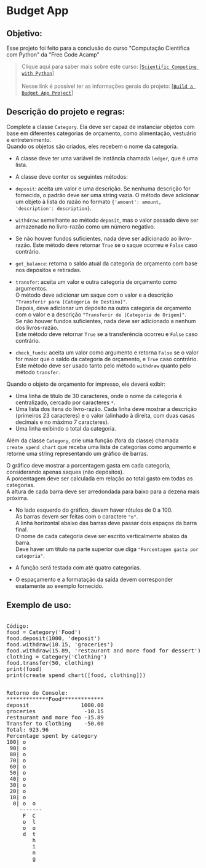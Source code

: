 # Budget App

## Objetivo:

Esse projeto foi feito para a conclusão do curso "Computação Cientifica com Python" da "Free Code Acamp"
>Clique aqui para saber mais sobre este curso: [[`Scientific Computing with Python`](https://www.freecodecamp.org/learn/scientific-computing-with-python/)]<br>
><br>
>Nesse link é possivel ter as informações gerais do projeto: [[`Build a Budget App Project`](https://www.freecodecamp.org/learn/scientific-computing-with-python/build-a-budget-app-project/build-a-budget-app-project)]

## Descrição do projeto e regras:

Complete a classe `Category`. Ela deve ser capaz de instanciar objetos com base em diferentes categorias de orçamento, como alimentação, vestuário e entretenimento.  
Quando os objetos são criados, eles recebem o nome da categoria.

  * A classe deve ter uma variável de instância chamada `ledger`, que é uma lista.

  * A classe deve conter os seguintes métodos:

  * `deposit`: aceita um valor e uma descrição. Se nenhuma descrição for fornecida, o padrão deve ser uma string vazia. O método deve adicionar um objeto à lista do razão no formato `{'amount': amount, 'description': description}`.

  * `withdraw`: semelhante ao método `deposit`, mas o valor passado deve ser armazenado no livro-razão como um número negativo.
  * Se não houver fundos suficientes, nada deve ser adicionado ao livro-razão. Este método deve retornar `True` se o saque ocorreu e `False` caso contrário.

  * `get_balance`: retorna o saldo atual da categoria de orçamento com base nos depósitos e retiradas.

  * `transfer`: aceita um valor e outra categoria de orçamento como argumentos.  
    O método deve adicionar um saque com o valor e a descrição `"Transferir para [Categoria de Destino]"`.  
    Depois, deve adicionar um depósito na outra categoria de orçamento com o valor e a descrição `"Transferir de [Categoria de Origem]"`.  
    Se não houver fundos suficientes, nada deve ser adicionado a nenhum dos livros-razão.  
    Este método deve retornar `True` se a transferência ocorreu e `False` caso contrário.

  * `check_funds`: aceita um valor como argumento e retorna `False` se o valor for maior que o saldo da categoria de orçamento, e `True` caso contrário.  
    Este método deve ser usado tanto pelo método `withdraw` quanto pelo método `transfer`.

  Quando o objeto de orçamento for impresso, ele deverá exibir:
  - Uma linha de título de 30 caracteres, onde o nome da categoria é centralizado, cercado por caracteres `*`.
  - Uma lista dos itens do livro-razão. Cada linha deve mostrar a descrição (primeiros 23 caracteres) e o valor (alinhado à direita, com duas casas decimais e no máximo 7 caracteres).
  - Uma linha exibindo o total da categoria.

 Além da classe `Category`, crie uma função (fora da classe) chamada `create_spend_chart` que receba uma lista de categorias como argumento e retorne uma string representando um gráfico de barras.

  O gráfico deve mostrar a porcentagem gasta em cada categoria, considerando apenas saques (não depósitos).  
  A porcentagem deve ser calculada em relação ao total gasto em todas as categorias.  
  A altura de cada barra deve ser arredondada para baixo para a dezena mais próxima.

* No lado esquerdo do gráfico, devem haver rótulos de 0 a 100.  
As barras devem ser feitas com o caractere `"o"`.  
A linha horizontal abaixo das barras deve passar dois espaços da barra final.  
O nome de cada categoria deve ser escrito verticalmente abaixo da barra.  
Deve haver um título na parte superior que diga `"Porcentagem gasta por categoria"`.

* A função será testada com até quatro categorias.

* O espaçamento e a formatação da saída devem corresponder exatamente ao exemplo fornecido.

## Exemplo de uso:
<pre> 
Código:
food = Category('Food')
food.deposit(1000, 'deposit')
food.withdraw(10.15, 'groceries')
food.withdraw(15.89, 'restaurant and more food for dessert')
clothing = Category('Clothing')
food.transfer(50, clothing)
print(food)
print(create_spend_chart([food, clothing]))
</pre>
<pre>  
Retorno do Console:
*************Food*************
deposit                1000.00
groceries               -10.15
restaurant and more foo -15.89
Transfer to Clothing    -50.00
Total: 923.96
Percentage spent by category
100| o     
 90| o     
 80| o     
 70| o     
 60| o     
 50| o     
 40| o     
 30| o     
 20| o     
 10| o     
  0| o  o  
    -------
     F  C  
     o  l  
     o  o  
     d  t  
        h  
        i  
        n  
        g
 </pre>






